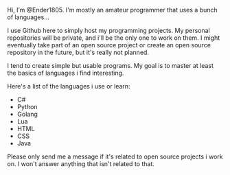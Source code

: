 Hi, I’m @Ender1805. I'm mostly an amateur programmer that uses a bunch of languages...

I use Github here to simply host my programming projects. My personal repositories will be private, and i'll be the only one to work on them. 
I might eventually take part of an open source project or create an open source repository in the future, but it's really not planned.

I tend to create simple but usable programs. My goal is to master at least the basics of languages i find interesting.

Here's a list of the languages i use or learn:
- C#
- Python
- Golang
- Lua
- HTML
- CSS
- Java

Please only send me a message if it's related to open source projects i work on. I won't answer anything that isn't related to that.
